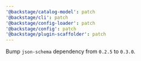 ```yaml
---
'@backstage/catalog-model': patch
'@backstage/cli': patch
'@backstage/config-loader': patch
'@backstage/config': patch
'@backstage/plugin-scaffolder': patch
---
```


Bump `json-schema` dependency from `0.2.5` to `0.3.0`.
